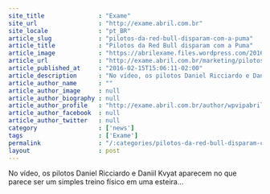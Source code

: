 ```yaml
---
site_title               : "Exame"
site_url                 : "http://exame.abril.com.br"
site_locale              : "pt_BR"
article_slug             : "pilotos-da-red-bull-disparam-com-a-puma"
article_title            : "Pilotos da Red Bull disparam com a Puma"
article_image            : "https://abrilexame.files.wordpress.com/2016/09/size_960_16_9_puma2.jpg?quality=70&strip=all&w=960"
article_url              : "http://exame.abril.com.br/marketing/pilotos-da-red-bull-disparam-com-a-puma/"
article_published_at     : "2016-02-15T15:06:11-02:00"
article_description      : "No vídeo, os pilotos Daniel Ricciardo e Daniil Kvyat aparecem no que parece ser um simples treino físico em uma esteira..."
article_author_name      : ""
article_author_image     : null
article_author_biography : null
article_author_profile   : "http://exame.abril.com.br/author/wpvipabril/"
article_author_facebook  : null
article_author_twitter   : null
category                 : ['news']
tags                     : ['Exame']
permalink                : "/:categories/pilotos-da-red-bull-disparam-com-a-puma/"
layout                   : post
---
```


No vídeo, os pilotos Daniel Ricciardo e Daniil Kvyat aparecem no que parece ser um simples treino físico em uma esteira...
